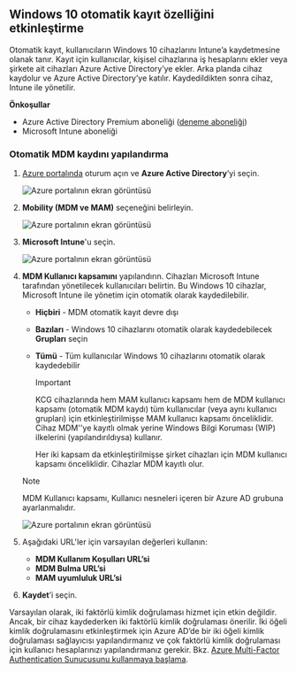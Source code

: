 ## <a name="enable-windows-10-automatic-enrollment"></a>Windows 10 otomatik kayıt özelliğini etkinleştirme

Otomatik kayıt, kullanıcıların Windows 10 cihazlarını Intune’a kaydetmesine olanak tanır. Kayıt için kullanıcılar, kişisel cihazlarına iş hesaplarını ekler veya şirkete ait cihazları Azure Active Directory’ye ekler. Arka planda cihaz kaydolur ve Azure Active Directory’ye katılır. Kaydedildikten sonra cihaz, Intune ile yönetilir.

**Önkoşullar**

- Azure Active Directory Premium aboneliği ([deneme aboneliği](https://go.microsoft.com/fwlink/?LinkID=816845))
- Microsoft Intune aboneliği

### <a name="configure-automatic-mdm-enrollment"></a>Otomatik MDM kaydını yapılandırma

1. [Azure portalında](https://portal.azure.com) oturum açın ve **Azure Active Directory**’yi seçin.

   ![Azure portalının ekran görüntüsü](../enrollment/media/windows-enroll/auto-enroll-azure-main.png)

2. **Mobility (MDM ve MAM)** seçeneğini belirleyin.

   ![Azure portalının ekran görüntüsü](../enrollment/media/windows-enroll/auto-enroll-mdm.png)

3. **Microsoft Intune**'u seçin.

   ![Azure portalının ekran görüntüsü](../enrollment/media/windows-enroll/auto-enroll-intune.png)

4. **MDM Kullanıcı kapsamını** yapılandırın. Cihazları Microsoft Intune tarafından yönetilecek kullanıcıları belirtin. Bu Windows 10 cihazlar, Microsoft Intune ile yönetim için otomatik olarak kaydedilebilir.

   - **Hiçbiri** - MDM otomatik kayıt devre dışı
   - **Bazıları** - Windows 10 cihazlarını otomatik olarak kaydedebilecek **Grupları** seçin
   - **Tümü** - Tüm kullanıcılar Windows 10 cihazlarını otomatik olarak kaydedebilir

      > [!IMPORTANT]
      > KCG cihazlarında hem MAM kullanıcı kapsamı hem de MDM kullanıcı kapsamı (otomatik MDM kaydı) tüm kullanıcılar (veya aynı kullanıcı grupları) için etkinleştirilmişse MAM kullanıcı kapsamı önceliklidir. Cihaz MDM''ye kayıtlı olmak yerine Windows Bilgi Koruması (WIP) ilkelerini (yapılandırıldıysa) kullanır.
      >
      > Her iki kapsam da etkinleştirilmişse şirket cihazları için MDM kullanıcı kapsamı önceliklidir. Cihazlar MDM kayıtlı olur.

   > [!NOTE]
   > MDM Kullanıcı kapsamı, Kullanıcı nesneleri içeren bir Azure AD grubuna ayarlanmalıdır.

   ![Azure portalının ekran görüntüsü](../enrollment/media/windows-enroll/auto-enroll-scope.png)

5. Aşağıdaki URL'ler için varsayılan değerleri kullanın:
    - **MDM Kullanım Koşulları URL’si**
    - **MDM Bulma URL’si**
    - **MAM uyumluluk URL’si**

6. **Kaydet**’i seçin.

Varsayılan olarak, iki faktörlü kimlik doğrulaması hizmet için etkin değildir. Ancak, bir cihaz kaydederken iki faktörlü kimlik doğrulaması önerilir. İki öğeli kimlik doğrulamasını etkinleştirmek için Azure AD’de bir iki öğeli kimlik doğrulaması sağlayıcısı yapılandırmanız ve çok faktörlü kimlik doğrulaması için kullanıcı hesaplarınızı yapılandırmanız gerekir. Bkz. [Azure Multi-Factor Authentication Sunucusunu kullanmaya başlama](https://docs.microsoft.com/azure/multi-factor-authentication/multi-factor-authentication-get-started-cloud).
